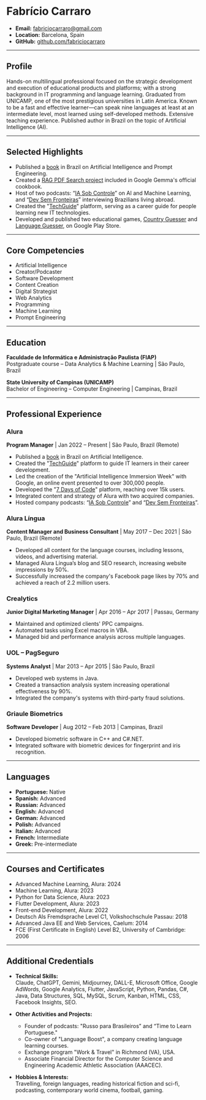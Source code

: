 # Fabrício Carraro

- **Email:** fabriciocarraro@gmail.com
- **Location:** Barcelona, Spain
- **GitHub:** [github.com/fabriciocarraro](https://github.com/fabriciocarraro)

---

## Profile

Hands-on multilingual professional focused on the strategic development and execution of educational products and platforms; with a strong background in IT programming and language learning. Graduated from UNICAMP, one of the most prestigious universities in Latin America. Known to be a fast and effective learner—can speak nine languages at least at an intermediate level, most learned using self-developed methods. Extensive teaching experience. Published author in Brazil on the topic of Artificial Intelligence (AI).

---

## Selected Highlights

- Published a [book](https://www.casadocodigo.com.br/products/livro-inteligencia-artificial-chatgpt) in Brazil on Artificial Intelligence and Prompt Engineering.
- Created a [RAG PDF Search project](https://github.com/google-gemini/gemma-cookbook/blob/main/Gemma/RAG_PDF_Search_in_multiple_documents_on_Colab.ipynb) included in Google Gemma's official cookbook.
- Host of two podcasts: “[IA Sob Controle](https://open.spotify.com/show/5xLCMHJ6eGWzdu8JaIDkuP?si=138eae50eac44b41)” on AI and Machine Learning, and “[Dev Sem Fronteiras](https://www.devsemfronteiras.tech/)” interviewing Brazilians living abroad.
- Created the "[TechGuide](https://techguide.sh/)" platform, serving as a career guide for people learning new IT technologies.
- Developed and published two educational games, [Country Guesser](https://play.google.com/store/apps/details?id=com.fabriciocarraro.countryguesser) and [Language Guesser](https://play.google.com/store/apps/details?id=com.fabriciocarraro.languageguesser), on Google Play Store.

---

## Core Competencies

- Artificial Intelligence
- Creator/Podcaster
- Software Development
- Content Creation
- Digital Strategist
- Web Analytics
- Programming
- Machine Learning
- Prompt Engineering

---

## Education

**Faculdade de Informática e Administração Paulista (FIAP)**  
Postgraduate course – Data Analytics & Machine Learning | São Paulo, Brazil

**State University of Campinas (UNICAMP)**  
Bachelor of Engineering – Computer Engineering | Campinas, Brazil

---

## Professional Experience

### Alura  
**Program Manager** | Jan 2022 – Present | São Paulo, Brazil (Remote)  
- Published a [book](https://www.casadocodigo.com.br/products/livro-inteligencia-artificial-chatgpt) in Brazil on Artificial Intelligence.
- Created the "[TechGuide](https://techguide.sh/)" platform to guide IT learners in their career development.
- Led the creation of the "Artificial Intelligence Immersion Week" with Google, an online event presented to over 300,000 people.
- Developed the "[7 Days of Code](https://7daysofcode.io/)" platform, reaching over 15k users.
- Integrated content and strategy of Alura with two acquired companies.
- Hosted company podcasts: “[IA Sob Controle](https://open.spotify.com/show/5xLCMHJ6eGWzdu8JaIDkuP?si=138eae50eac44b41)” and “[Dev Sem Fronteiras](https://www.devsemfronteiras.tech/)”.

### Alura Língua  
**Content Manager and Business Consultant** | May 2017 – Dec 2021 | São Paulo, Brazil (Remote)  
- Developed all content for the language courses, including lessons, videos, and advertising material.
- Managed Alura Língua’s blog and SEO research, increasing website impressions by 50%.
- Successfully increased the company's Facebook page likes by 70% and achieved a reach of 2.2 million users.

### Crealytics  
**Junior Digital Marketing Manager** | Apr 2016 – Apr 2017 | Passau, Germany  
- Maintained and optimized clients' PPC campaigns.
- Automated tasks using Excel macros in VBA.
- Managed bid and performance analysis across multiple languages.

### UOL – PagSeguro  
**Systems Analyst** | Mar 2013 – Apr 2015 | São Paulo, Brazil  
- Developed web systems in Java.
- Created a transaction analysis system increasing operational effectiveness by 90%.
- Integrated the company's systems with third-party fraud solutions.

### Griaule Biometrics  
**Software Developer** | Aug 2012 – Feb 2013 | Campinas, Brazil  
- Developed biometric software in C++ and C#.NET.
- Integrated software with biometric devices for fingerprint and iris recognition.

---

## Languages

- **Portuguese:** Native
- **Spanish:** Advanced
- **Russian:** Advanced
- **English:** Advanced
- **German:** Advanced
- **Polish:** Advanced
- **Italian:** Advanced
- **French:** Intermediate
- **Greek:** Pre-intermediate

---

## Courses and Certificates

- Advanced Machine Learning, Alura: 2024
- Machine Learning, Alura: 2023
- Python for Data Science, Alura: 2023
- Flutter Development, Alura: 2023
- Front-end Development, Alura: 2022
- Deutsch Als Fremdsprache Level C1, Volkshochschule Passau: 2018
- Advanced Java EE and Web Services, Caelum: 2014
- FCE (First Certificate in English) Level B2, University of Cambridge: 2006

---

## Additional Credentials

- **Technical Skills:**  
  Claude, ChatGPT, Gemini, Midjourney, DALL-E, Microsoft Office, Google AdWords, Google Analytics, Flutter, JavaScript, Python, Pandas, C#, Java, Data Structures, SQL, MySQL, Scrum, Kanban, HTML, CSS, Facebook Insights, SEO.
  
- **Other Activities and Projects:**  
  - Founder of podcasts: "Russo para Brasileiros” and “Time to Learn Portuguese."
  - Co-owner of "Language Boost", a company creating language learning courses.
  - Exchange program "Work & Travel" in Richmond (VA), USA.
  - Associate Financial Director for the Computer Science and Engineering Academic Athletic Association (AAACEC).
  
- **Hobbies & Interests:**  
  Travelling, foreign languages, reading historical fiction and sci-fi, podcasting, contemporary world cinema, football, gaming.
